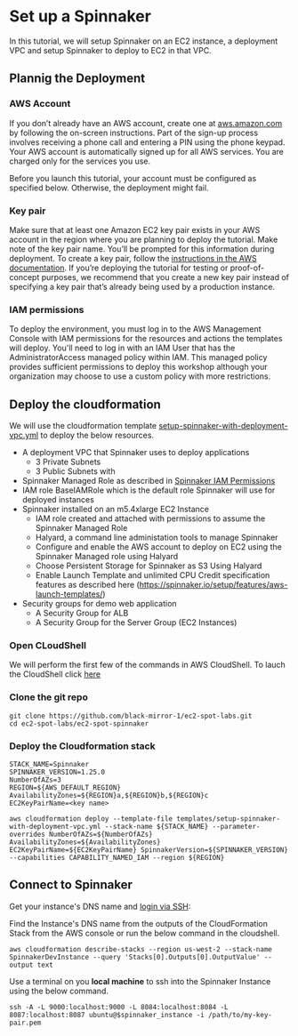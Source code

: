 # Set up a Spinnaker

In this tutorial, we will setup Spinnaker on an EC2 instance, a deployment VPC and setup Spinnaker to deploy to EC2 in that VPC.

## Plannig the Deployment


### AWS Account

If you don’t already have an AWS account, create one at [aws.amazon.com](https://aws.amazon.com) by following the on-screen instructions. Part of the sign-up process involves receiving a phone call and entering a PIN using the phone keypad. Your AWS account is automatically signed up for all AWS services. You are charged only for the services you use.

Before you launch this tutorial, your account must be configured as specified below. Otherwise, the deployment might fail.

### Key pair

Make sure that at least one Amazon EC2 key pair exists in your AWS account in the region where you are planning to deploy the tutorial. Make note of the key pair name. You’ll be prompted for this information during deployment. To create a key pair, follow the [instructions in the AWS documentation](https://docs.aws.amazon.com/AWSEC2/latest/UserGuide/ec2-key-pairs.html).
If you’re deploying the tutorial for testing or proof-of-concept purposes, we recommend that you create a new key pair instead of specifying a key pair that’s already being used by a production instance.

### IAM permissions
To deploy the environment, you must log in to the AWS Management Console with IAM permissions for the resources and actions the templates will deploy. You'll need to log in with an IAM User that has the AdministratorAccess managed policy within IAM. This managed policy provides sufficient permissions to deploy this workshop although your organization may choose to use a custom policy with more restrictions.

## Deploy the cloudformation 

We will use the cloudformation template [setup-spinnaker-with-deployment-vpc.yml](templates/setup-spinnaker-with-deployment-vpc.yml) to deploy the below resources.

- A deployment VPC that Spinnaker uses to deploy applications
    - 3 Private Subnets
    - 3 Public Subnets with
- Spinnaker Managed Role as described in [Spinnaker IAM Permissions](https://spinnaker.io/setup/install/providers/aws/#aws-iam-permissions-with-the-aws-cloud-provider)
- IAM role BaseIAMRole which is the default role Spinnaker will use for deployed instances
- Spinnaker installed on an m5.4xlarge EC2 Instance
    - IAM role created and attached with permissions to assume the Spinnaker Managed Role
    - Halyard, a command line administation tools to manage Spinnaker
    - Configure and enable the AWS account to deploy on EC2 using the Spinnaker Managed role using Halyard
    - Choose Persistent Storage for Spinnaker as S3 Using Halyard
    - Enable Launch Template and unlimited CPU Credit specification features as described here (https://spinnaker.io/setup/features/aws-launch-templates/)
- Security groups for demo web application
    - A Security Group for ALB
    - A Security Group for the Server Group (EC2 Instances)

### Open CLoudShell

We will perform the first few of the commands in AWS CloudShell. To lauch the CloudShell click [here](https://console.aws.amazon.com/cloudshell/home) 

### Clone the git repo

```
git clone https://github.com/black-mirror-1/ec2-spot-labs.git
cd ec2-spot-labs/ec2-spot-spinnaker
```

### Deploy the Cloudformation stack
```
STACK_NAME=Spinnaker
SPINNAKER_VERSION=1.25.0
NumberOfAZs=3
REGION=${AWS_DEFAULT_REGION}
AvailabilityZones=${REGION}a,${REGION}b,${REGION}c
EC2KeyPairName=<key name>
```


```
aws cloudformation deploy --template-file templates/setup-spinnaker-with-deployment-vpc.yml --stack-name ${STACK_NAME} --parameter-overrides NumberOfAZs=${NumberOfAZs} AvailabilityZones=${AvailabilityZones}  EC2KeyPairName=${EC2KeyPairName} SpinnakerVersion=${SPINNAKER_VERSION} --capabilities CAPABILITY_NAMED_IAM --region ${REGION}
```

### 

## Connect to Spinnaker

Get your instance's DNS name and [login via SSH](https://docs.aws.amazon.com/quickstarts/latest/vmlaunch/step-2-connect-to-instance.html):

Find the Instance's DNS name from the outputs of the CloudFormation Stack from the AWS console or run the below command in the cloudshell.
```
aws cloudformation describe-stacks --region us-west-2 --stack-name SpinnakerDevInstance --query 'Stacks[0].Outputs[0].OutputValue' --output text
```

Use a terminal on you **local machine** to ssh into the Spinnaker Instance using the below command.

```
ssh -A -L 9000:localhost:9000 -L 8084:localhost:8084 -L 8087:localhost:8087 ubuntu@$spinnaker_instance -i /path/to/my-key-pair.pem
```

